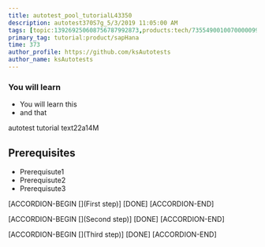 ```yaml
---
title: autotest_pool_tutorialL43350
description: autotest370S7g_5/3/2019 11:05:00 AM
tags: [topic:139269250608756787992873,products:tech/73554900100700000996,tutorial:experience/advanced]
primary_tag: tutorial:product/sapHana
time: 373
author_profile: https://github.com/ksAutotests
author_name: ksAutotests
---
```

### You will learn
- You will learn this
- and that

autotest tutorial text22a14M

## Prerequisites
- Prerequisute1
- Prerequisute2
- Prerequisute3

[ACCORDION-BEGIN [](First step)]
[DONE]
[ACCORDION-END]

[ACCORDION-BEGIN [](Second step)]
[DONE]
[ACCORDION-END]

[ACCORDION-BEGIN [](Third step)]
[DONE]
[ACCORDION-END]

